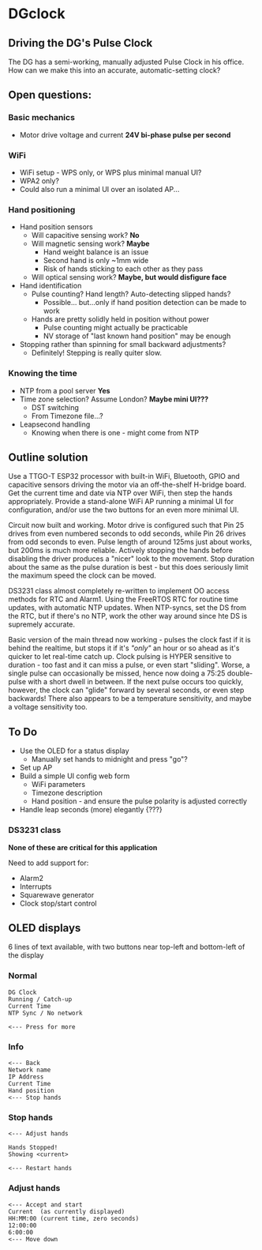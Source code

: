 # DGclock
## Driving the DG's Pulse Clock

The DG has a semi-working, manually adjusted Pulse Clock in his office. How can we make 
this into an accurate, automatic-setting clock?

## Open questions:
### Basic mechanics
* Motor drive voltage and current **24V bi-phase pulse per second**

### WiFi
* WiFi setup - WPS only, or WPS plus minimal manual UI?
* WPA2 only?
* Could also run a minimal UI over an isolated AP...

### Hand positioning
* Hand position sensors
  * Will capacitive sensing work? **No**
  * Will magnetic sensing work? **Maybe**
    * Hand weight balance is an issue
    * Second hand is only ~1mm wide
    * Risk of hands sticking to each other as they pass
  * Will optical sensing work? **Maybe, but would disfigure face**
* Hand identification
  * Pulse counting? Hand length?  Auto-detecting slipped hands? 
    * Possible... but...only if hand position detection can be made to work
  * Hands are pretty solidly held in position without power
    * Pulse counting might actually be practicable
    * NV storage of "last known hand position" may be enough
* Stopping rather than spinning for small backward adjustments?
  * Definitely! Stepping is really quiter slow.

### Knowing the time
* NTP from a pool server **Yes**
* Time zone selection? Assume London? **Maybe mini UI???**
  * DST switching
  * From Timezone file...?
* Leapsecond handling
  * Knowing when there is one - might come from NTP


## Outline solution

Use a TTGO-T ESP32 processor with built-in WiFi, Bluetooth, GPIO and capacitive sensors driving the motor via an off-the-shelf H-bridge board. Get the current time and date via NTP over WiFi, then step the hands appropriately. Provide a stand-alone WiFi AP running a minimal UI for configuration, and/or use the two buttons for an even more minimal UI.

Circuit now built and working. Motor drive is configured such that Pin 25 drives from even numbered seconds to odd seconds, while Pin 26 drives from odd seconds to even. Pulse length of around 125ms just about works, but 200ms is much more reliable. Actively stopping the hands before disabling the driver produces a "nicer" look to the movement. Stop duration about the same as the pulse duration is best - but this does seriously limit the maximum speed the clock can be moved.

DS3231 class almost completely re-written to implement OO access methods for RTC and Alarm1. Using the FreeRTOS RTC for routine time updates, with automatic NTP updates. When NTP-syncs, set the DS from the RTC, but if there's no NTP, work the other way around since hte DS is supremely accurate.

Basic version of the main thread now working - pulses the clock fast if it is behind the realtime, but stops it if it's *"only"* an hour or so ahead as it's quicker to let real-time catch up. Clock pulsing is HYPER sensitive to duration - too fast and it can miss a pulse, or even start "sliding". Worse, a single pulse can occasionally be missed, hence now doing a 75:25 double-pulse with a short dwell in between. If the next pulse occurs too quickly, however, the clock can "glide" forward by several seconds, or even step backwards! There also appears to be a temperature sensitivity, and maybe a voltage sensitivity too.

## To Do
* Use the OLED for a status display
  * Manually set hands to midnight and press "go"?
* Set up AP
* Build a simple UI config web form
  * WiFi parameters
  * Timezone description
  * Hand position - and ensure the pulse polarity is adjusted correctly
* Handle leap seconds (more) elegantly {???}

### DS3231 class

**None of these are critical for this application**

Need to add support for:
  * Alarm2
  * Interrupts
  * Squarewave generator
  * Clock stop/start control
  
## OLED displays
6 lines of text available, with two buttons near top-left and bottom-left of the display
### Normal

    DG Clock
    Running / Catch-up
    Current Time
    NTP Sync / No network

    <--- Press for more

### Info

    <--- Back
    Network name
    IP Address
    Current Time
    Hand position
    <--- Stop hands

### Stop hands

    <--- Adjust hands

    Hands Stopped!
    Showing <current>

    <--- Restart hands

### Adjust hands

    <--- Accept and start
    Current  (as currently displayed)
    HH:MM:00 (current time, zero seconds)
    12:00:00
    6:00:00
    <--- Move down
